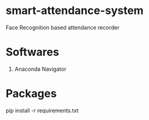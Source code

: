 # smart-attendance-system
Face Recognition based attendance recorder

# Softwares
1. Anaconda Navigator

# Packages
pip install -r requirements.txt

